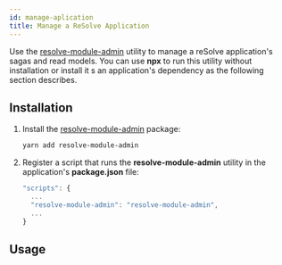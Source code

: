 ```yaml
---
id: manage-aplication
title: Manage a ReSolve Application
---
```


Use the [resolve-module-admin](https://github.com/reimagined/resolve/tree/master/packages/modules/resolve-module-admin#readme) utility to manage a reSolve application's sagas and read models. You can use **npx** to run this utility without installation or install it s an application's dependency as the following section describes.

## Installation

1. Install the [resolve-module-admin](https://github.com/reimagined/resolve/tree/master/packages/modules/resolve-module-admin#readme) package:

   ```bash
   yarn add resolve-module-admin
   ```

2. Register a script that runs the **resolve-module-admin** utility in the application's **package.json** file:

   ```js
   "scripts": {
     ...
     "resolve-module-admin": "resolve-module-admin",
     ...
   }
   ```

## Usage
